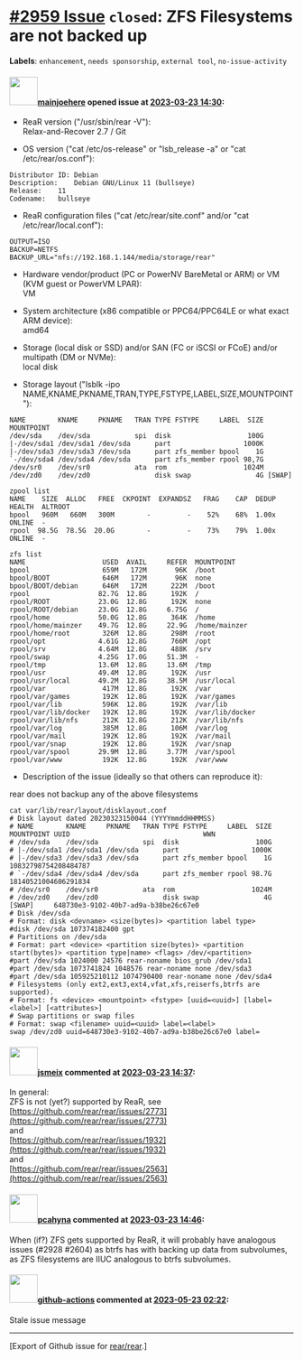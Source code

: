 [\#2959 Issue](https://github.com/rear/rear/issues/2959) `closed`: ZFS Filesystems are not backed up
====================================================================================================

**Labels**: `enhancement`, `needs sponsorship`, `external tool`,
`no-issue-activity`

#### <img src="https://avatars.githubusercontent.com/u/31688191?v=4" width="50">[mainjoehere](https://github.com/mainjoehere) opened issue at [2023-03-23 14:30](https://github.com/rear/rear/issues/2959):

<!-- Relax-and-Recover (ReaR) Issue Template

Fill in the following items before submitting a new issue.
(quick response is not guaranteed with free support):

Please use proper GitHub Flavoured Markdown,
see "Basic writing and formatting syntax" at
https://docs.github.com/en/get-started/writing-on-github/getting-started-with-writing-and-formatting-on-github/basic-writing-and-formatting-syntax

-- You can safely remove this comment block
-->

-   ReaR version ("/usr/sbin/rear -V"):  
    Relax-and-Recover 2.7 / Git

-   OS version ("cat /etc/os-release" or "lsb\_release -a" or "cat
    /etc/rear/os.conf"):

<!-- -->

    Distributor ID: Debian
    Description:    Debian GNU/Linux 11 (bullseye)
    Release:    11
    Codename:   bullseye

-   ReaR configuration files ("cat /etc/rear/site.conf" and/or "cat
    /etc/rear/local.conf"):

<!-- -->

    OUTPUT=ISO
    BACKUP=NETFS
    BACKUP_URL="nfs://192.168.1.144/media/storage/rear"

-   Hardware vendor/product (PC or PowerNV BareMetal or ARM) or VM (KVM
    guest or PowerVM LPAR):  
    VM

-   System architecture (x86 compatible or PPC64/PPC64LE or what exact
    ARM device):  
    amd64

-   Storage (local disk or SSD) and/or SAN (FC or iSCSI or FCoE) and/or
    multipath (DM or NVMe):  
    local disk

-   Storage layout ("lsblk -ipo
    NAME,KNAME,PKNAME,TRAN,TYPE,FSTYPE,LABEL,SIZE,MOUNTPOINT"):

<!-- -->

    NAME        KNAME     PKNAME   TRAN TYPE FSTYPE     LABEL  SIZE MOUNTPOINT
    /dev/sda    /dev/sda           spi  disk                   100G 
    |-/dev/sda1 /dev/sda1 /dev/sda      part                  1000K 
    |-/dev/sda3 /dev/sda3 /dev/sda      part zfs_member bpool    1G 
    `-/dev/sda4 /dev/sda4 /dev/sda      part zfs_member rpool 98,7G 
    /dev/sr0    /dev/sr0           ata  rom                   1024M 
    /dev/zd0    /dev/zd0                disk swap                4G [SWAP]

    zpool list
    NAME    SIZE  ALLOC   FREE  CKPOINT  EXPANDSZ   FRAG    CAP  DEDUP    HEALTH  ALTROOT
    bpool   960M   660M   300M        -         -    52%    68%  1.00x    ONLINE  -
    rpool  98.5G  78.5G  20.0G        -         -    73%    79%  1.00x    ONLINE  -

    zfs list
    NAME                   USED  AVAIL     REFER  MOUNTPOINT
    bpool                  659M   172M       96K  /boot
    bpool/BOOT             646M   172M       96K  none
    bpool/BOOT/debian      646M   172M      222M  /boot
    rpool                 82.7G  12.8G      192K  /
    rpool/ROOT            23.0G  12.8G      192K  none
    rpool/ROOT/debian     23.0G  12.8G     6.75G  /
    rpool/home            50.0G  12.8G      364K  /home
    rpool/home/mainzer    49.7G  12.8G     22.9G  /home/mainzer
    rpool/home/root        326M  12.8G      298M  /root
    rpool/opt             4.61G  12.8G      766M  /opt
    rpool/srv             4.64M  12.8G      488K  /srv
    rpool/swap            4.25G  17.0G     51.3M  -
    rpool/tmp             13.6M  12.8G     13.6M  /tmp
    rpool/usr             49.4M  12.8G      192K  /usr
    rpool/usr/local       49.2M  12.8G     38.5M  /usr/local
    rpool/var              417M  12.8G      192K  /var
    rpool/var/games        192K  12.8G      192K  /var/games
    rpool/var/lib          596K  12.8G      192K  /var/lib
    rpool/var/lib/docker   192K  12.8G      192K  /var/lib/docker
    rpool/var/lib/nfs      212K  12.8G      212K  /var/lib/nfs
    rpool/var/log          385M  12.8G      106M  /var/log
    rpool/var/mail         192K  12.8G      192K  /var/mail
    rpool/var/snap         192K  12.8G      192K  /var/snap
    rpool/var/spool       29.9M  12.8G     3.77M  /var/spool
    rpool/var/www          192K  12.8G      192K  /var/www

-   Description of the issue (ideally so that others can reproduce it):

rear does not backup any of the above filesystems

    cat var/lib/rear/layout/disklayout.conf 
    # Disk layout dated 20230323150044 (YYYYmmddHHMMSS)
    # NAME        KNAME     PKNAME   TRAN TYPE FSTYPE     LABEL  SIZE MOUNTPOINT UUID                                 WWN
    # /dev/sda    /dev/sda           spi  disk                   100G                                                 
    # |-/dev/sda1 /dev/sda1 /dev/sda      part                  1000K                                                 
    # |-/dev/sda3 /dev/sda3 /dev/sda      part zfs_member bpool    1G            10832798754208484787                 
    # `-/dev/sda4 /dev/sda4 /dev/sda      part zfs_member rpool 98.7G            18140521004606291834                 
    # /dev/sr0    /dev/sr0           ata  rom                   1024M                                                 
    # /dev/zd0    /dev/zd0                disk swap                4G [SWAP]     648730e3-9102-40b7-ad9a-b38be26c67e0 
    # Disk /dev/sda
    # Format: disk <devname> <size(bytes)> <partition label type>
    #disk /dev/sda 107374182400 gpt
    # Partitions on /dev/sda
    # Format: part <device> <partition size(bytes)> <partition start(bytes)> <partition type|name> <flags> /dev/<partition>
    #part /dev/sda 1024000 24576 rear-noname bios_grub /dev/sda1
    #part /dev/sda 1073741824 1048576 rear-noname none /dev/sda3
    #part /dev/sda 105925210112 1074790400 rear-noname none /dev/sda4
    # Filesystems (only ext2,ext3,ext4,vfat,xfs,reiserfs,btrfs are supported).
    # Format: fs <device> <mountpoint> <fstype> [uuid=<uuid>] [label=<label>] [<attributes>]
    # Swap partitions or swap files
    # Format: swap <filename> uuid=<uuid> label=<label>
    swap /dev/zd0 uuid=648730e3-9102-40b7-ad9a-b38be26c67e0 label=

#### <img src="https://avatars.githubusercontent.com/u/1788608?u=925fc54e2ce01551392622446ece427f51e2f0ce&v=4" width="50">[jsmeix](https://github.com/jsmeix) commented at [2023-03-23 14:37](https://github.com/rear/rear/issues/2959#issuecomment-1481313727):

In general:  
ZFS is not (yet?) supported by ReaR, see  
[https://github.com/rear/rear/issues/2773](https://github.com/rear/rear/issues/2773)  
and  
[https://github.com/rear/rear/issues/1932](https://github.com/rear/rear/issues/1932)  
and  
[https://github.com/rear/rear/issues/2563](https://github.com/rear/rear/issues/2563)

#### <img src="https://avatars.githubusercontent.com/u/26300485?u=9105d243bc9f7ade463a3e52e8dd13fa67837158&v=4" width="50">[pcahyna](https://github.com/pcahyna) commented at [2023-03-23 14:46](https://github.com/rear/rear/issues/2959#issuecomment-1481328480):

When (if?) ZFS gets supported by ReaR, it will probably have analogous
issues (\#2928 \#2604) as btrfs has with backing up data from
subvolumes, as ZFS filesystems are IIUC analogous to btrfs subvolumes.

#### <img src="https://avatars.githubusercontent.com/in/15368?v=4" width="50">[github-actions](https://github.com/apps/github-actions) commented at [2023-05-23 02:22](https://github.com/rear/rear/issues/2959#issuecomment-1558405762):

Stale issue message

------------------------------------------------------------------------

\[Export of Github issue for
[rear/rear](https://github.com/rear/rear).\]
